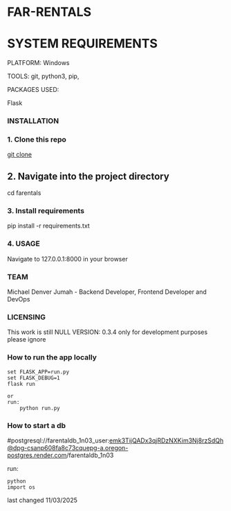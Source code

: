 # FAR-RENTALS

# SYSTEM REQUIREMENTS
PLATFORM: Windows

TOOLS: git, python3, pip,

PACKAGES USED:

Flask

### INSTALLATION
### 1. Clone this repo

[git clone](https://github.com/michaeljumah/FAR-RENTAL.git)

## 2. Navigate into the project directory

cd farentals

### 3. Install requirements

pip install -r requirements.txt

### 4. USAGE
Navigate to 127.0.0.1:8000 in your browser

### TEAM
Michael Denver Jumah - Backend Developer, Frontend Developer and DevOps
### LICENSING
This work is still NULL
VERSION: 0.3.4 only for development purposes please ignore


### How to run the app locally
    set FLASK_APP=run.py 
    set FLASK_DEBUG=1
    flask run

    or
    run:
        python run.py

### How to start a db 

#postgresql://farentaldb_1n03_user:emk3TijQADx3qjRDzNXKim3Nj8rzSdQh@dpg-csanp608fa8c73cquepg-a.oregon-postgres.render.com/farentaldb_1n03

run:

    python
    import os



last changed 11/03/2025

